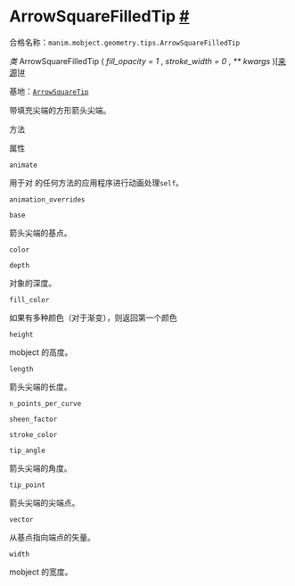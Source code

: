 # ArrowSquareFilledTip [#](#arrowsquarefilledtip "此标题的固定链接")

合格名称：`manim.mobject.geometry.tips.ArrowSquareFilledTip`

_类_ ArrowSquareFilledTip ( _fill_opacity = 1_ , _stroke_width = 0_ , _\*\* kwargs_ )[\[来源\]](../_modules/manim/mobject/geometry/tips.html#ArrowSquareFilledTip)[#](#manim.mobject.geometry.tips.ArrowSquareFilledTip "此定义的固定链接")

基地：[`ArrowSquareTip`](manim.mobject.geometry.tips.ArrowSquareTip.html#manim.mobject.geometry.tips.ArrowSquareTip "manim.mobject.geometry.tips.ArrowSquareTip")

带填充尖端的方形箭头尖端。

方法

属性

`animate`

用于对 的任何方法的应用程序进行动画处理`self`。

`animation_overrides`

`base`

箭头尖端的基点。

`color`

`depth`

对象的深度。

`fill_color`

如果有多种颜色（对于渐变），则返回第一个颜色

`height`

mobject 的高度。

`length`

箭头尖端的长度。

`n_points_per_curve`

`sheen_factor`

`stroke_color`

`tip_angle`

箭头尖端的角度。

`tip_point`

箭头尖端的尖端点。

`vector`

从基点指向端点的矢量。

`width`

mobject 的宽度。
